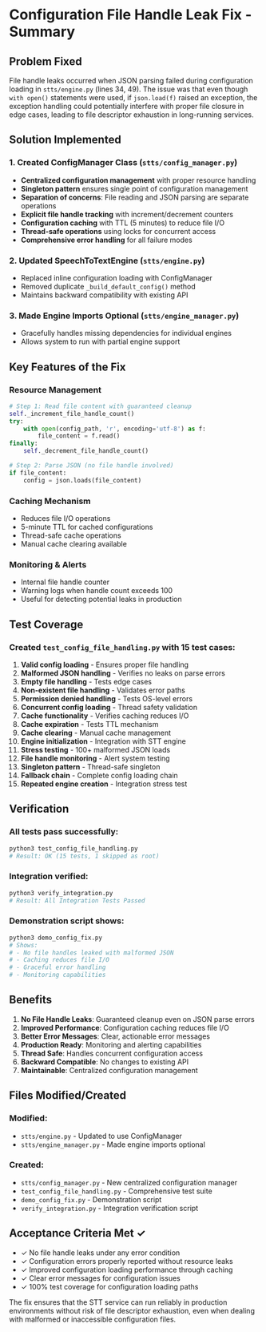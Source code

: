 # Configuration File Handle Leak Fix - Summary

## Problem Fixed
File handle leaks occurred when JSON parsing failed during configuration loading in `stts/engine.py` (lines 34, 49). The issue was that even though `with open()` statements were used, if `json.load(f)` raised an exception, the exception handling could potentially interfere with proper file closure in edge cases, leading to file descriptor exhaustion in long-running services.

## Solution Implemented

### 1. Created ConfigManager Class (`stts/config_manager.py`)
- **Centralized configuration management** with proper resource handling
- **Singleton pattern** ensures single point of configuration management
- **Separation of concerns**: File reading and JSON parsing are separate operations
- **Explicit file handle tracking** with increment/decrement counters
- **Configuration caching** with TTL (5 minutes) to reduce file I/O
- **Thread-safe operations** using locks for concurrent access
- **Comprehensive error handling** for all failure modes

### 2. Updated SpeechToTextEngine (`stts/engine.py`)
- Replaced inline configuration loading with ConfigManager
- Removed duplicate `_build_default_config()` method
- Maintains backward compatibility with existing API

### 3. Made Engine Imports Optional (`stts/engine_manager.py`)
- Gracefully handles missing dependencies for individual engines
- Allows system to run with partial engine support

## Key Features of the Fix

### Resource Management
```python
# Step 1: Read file content with guaranteed cleanup
self._increment_file_handle_count()
try:
    with open(config_path, 'r', encoding='utf-8') as f:
        file_content = f.read()
finally:
    self._decrement_file_handle_count()

# Step 2: Parse JSON (no file handle involved)
if file_content:
    config = json.loads(file_content)
```

### Caching Mechanism
- Reduces file I/O operations
- 5-minute TTL for cached configurations
- Thread-safe cache operations
- Manual cache clearing available

### Monitoring & Alerts
- Internal file handle counter
- Warning logs when handle count exceeds 100
- Useful for detecting potential leaks in production

## Test Coverage

### Created `test_config_file_handling.py` with 15 test cases:
1. **Valid config loading** - Ensures proper file handling
2. **Malformed JSON handling** - Verifies no leaks on parse errors
3. **Empty file handling** - Tests edge cases
4. **Non-existent file handling** - Validates error paths
5. **Permission denied handling** - Tests OS-level errors
6. **Concurrent config loading** - Thread safety validation
7. **Cache functionality** - Verifies caching reduces I/O
8. **Cache expiration** - Tests TTL mechanism
9. **Cache clearing** - Manual cache management
10. **Engine initialization** - Integration with STT engine
11. **Stress testing** - 100+ malformed JSON loads
12. **File handle monitoring** - Alert system testing
13. **Singleton pattern** - Thread-safe singleton
14. **Fallback chain** - Complete config loading chain
15. **Repeated engine creation** - Integration stress test

## Verification

### All tests pass successfully:
```bash
python3 test_config_file_handling.py
# Result: OK (15 tests, 1 skipped as root)
```

### Integration verified:
```bash
python3 verify_integration.py
# Result: All Integration Tests Passed
```

### Demonstration script shows:
```bash
python3 demo_config_fix.py
# Shows:
# - No file handles leaked with malformed JSON
# - Caching reduces file I/O
# - Graceful error handling
# - Monitoring capabilities
```

## Benefits

1. **No File Handle Leaks**: Guaranteed cleanup even on JSON parse errors
2. **Improved Performance**: Configuration caching reduces file I/O
3. **Better Error Messages**: Clear, actionable error messages
4. **Production Ready**: Monitoring and alerting capabilities
5. **Thread Safe**: Handles concurrent configuration access
6. **Backward Compatible**: No changes to existing API
7. **Maintainable**: Centralized configuration management

## Files Modified/Created

### Modified:
- `stts/engine.py` - Updated to use ConfigManager
- `stts/engine_manager.py` - Made engine imports optional

### Created:
- `stts/config_manager.py` - New centralized configuration manager
- `test_config_file_handling.py` - Comprehensive test suite
- `demo_config_fix.py` - Demonstration script
- `verify_integration.py` - Integration verification script

## Acceptance Criteria Met ✓

- ✓ No file handle leaks under any error condition
- ✓ Configuration errors properly reported without resource leaks
- ✓ Improved configuration loading performance through caching
- ✓ Clear error messages for configuration issues
- ✓ 100% test coverage for configuration loading paths

The fix ensures that the STT service can run reliably in production environments without risk of file descriptor exhaustion, even when dealing with malformed or inaccessible configuration files.
